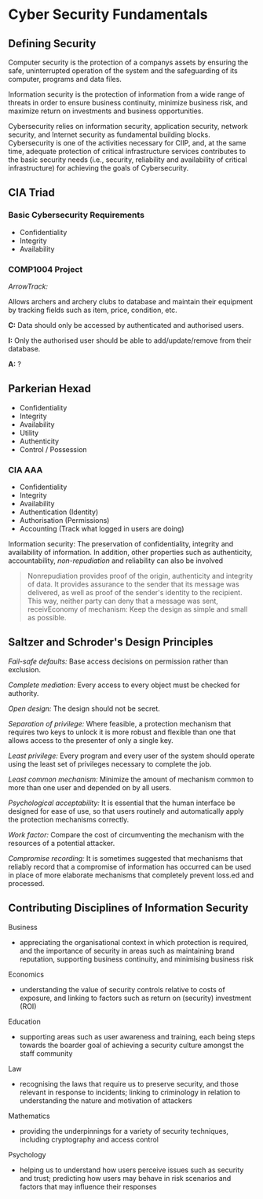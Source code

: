 # Cyber Security Fundamentals

## Defining Security

Computer security is the protection of a companys assets by ensuring the safe, uninterrupted operation of the system and the safeguarding of its computer, programs and data files.

Information security is the protection of information from a wide range of threats in order to ensure business continuity, minimize business risk, and maximize return on investments and business opportunities.

Cybersecurity relies on information security, application security, network security, and Internet security as fundamental building blocks. Cybersecurity is one of the activities necessary for CIIP, and, at the same time, adequate protection of critical infrastructure services contributes to the basic security needs (i.e., security, reliability and availability of critical infrastructure) for achieving the goals of Cybersecurity.

## CIA Triad
### Basic Cybersecurity Requirements

- Confidentiality
- Integrity
- Availability

### COMP1004 Project

*ArrowTrack:*

Allows archers and archery clubs to database and maintain their equipment by tracking fields such as item, price, condition, etc.

**C:** Data should only be accessed by authenticated and authorised users.

**I:** Only the authorised user should be able to add/update/remove from their database.

**A:** ?

## Parkerian Hexad

- Confidentiality
- Integrity
- Availability
- Utility
- Authenticity
- Control / Possession

### CIA AAA

- Confidentiality
- Integrity
- Availability
- Authentication (Identity)
- Authorisation (Permissions)
- Accounting (Track what logged in users are doing)

Information security: The preservation of confidentiality, integrity and availability of information. In addition, other properties such as authenticity, accountability, *non-repudiation* and reliability can also be involved

> Nonrepudiation provides proof of the origin, authenticity and integrity of data. It provides assurance to the sender that its message was delivered, as well as proof of the sender's identity to the recipient. This way, neither party can deny that a message was sent, receivEconomy of mechanism: Keep the design as simple and small as possible.

## Saltzer and Schroder's Design Principles

*Fail-safe defaults:* Base access decisions on permission rather than exclusion.

*Complete mediation:* Every access to every object must be checked for authority.

*Open design:* The design should not be secret.

*Separation of privilege:* Where feasible, a protection mechanism that requires two keys to unlock it is more robust and flexible than one that allows access to the presenter of only a single key.

*Least privilege:* Every program and every user of the system should operate using the least set of privileges necessary to complete the job.

*Least common mechanism:* Minimize the amount of mechanism common to more than one user and depended on by all users.

*Psychological acceptability:* It is essential that the human interface be designed for ease of use, so that users routinely and automatically apply the protection mechanisms correctly.

*Work factor:* Compare the cost of circumventing the mechanism with the resources of a potential attacker.

*Compromise recording:* It is sometimes suggested that mechanisms that reliably record that a compromise of information has occurred can be used in place of more elaborate mechanisms that completely prevent loss.ed and processed.

## Contributing Disciplines of Information Security

Business 
- appreciating the organisational context in which protection is required, and the importance of security in areas such as maintaining brand reputation, supporting business continuity, and minimising business risk

Economics 
- understanding the value of security controls relative to costs of exposure, and linking to factors such as return on (security) investment (ROI)

Education 
- supporting areas such as user awareness and training, each being steps towards the boarder goal of achieving a security culture amongst the staff community

Law 
- recognising the laws that require us to preserve security, and those relevant in response to incidents; linking to criminology in relation to understanding the nature and motivation of attackers

Mathematics 
- providing the underpinnings for a variety of security techniques, including cryptography and access control

Psychology 
- helping us to understand how users perceive issues such as security and trust; predicting how users may behave in risk scenarios and factors that may influence their responses